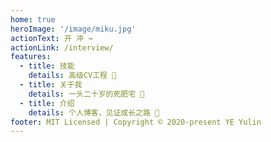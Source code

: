 ```yaml
---
home: true
heroImage: '/image/miku.jpg'
actionText: 开 冲 →
actionLink: /interview/
features:
  - title: 技能
    details: 高级CV工程 🦁
  - title: 关于我
    details: 一头二十岁的死肥宅 🤡
  - title: 介绍
    details: 个人博客，见证成长之路 👾
footer: MIT Licensed | Copyright © 2020-present YE Yulin
---
```

